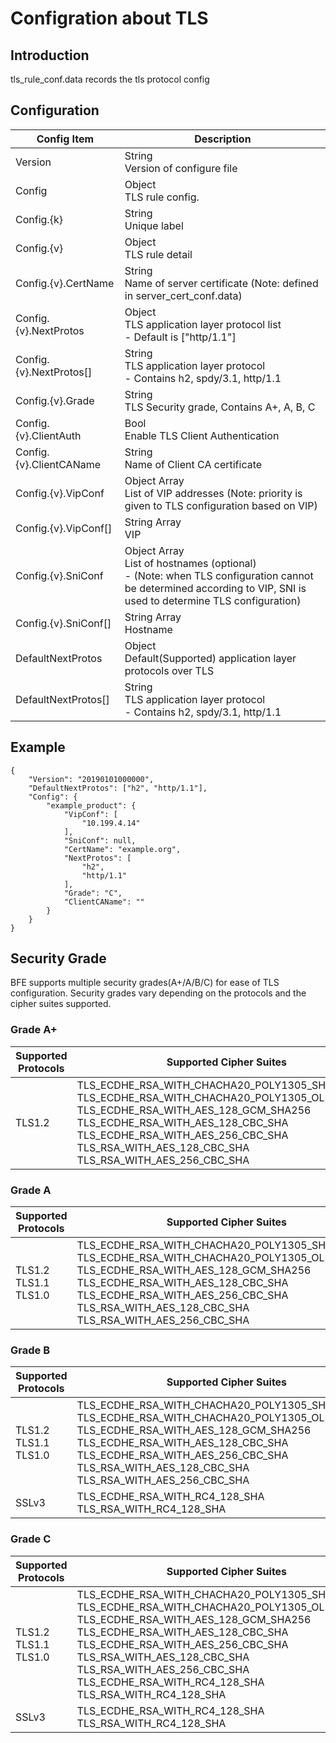 # Configration about TLS

## Introduction

tls_rule_conf.data records the tls protocol config

## Configuration

| Config Item             | Description                                                                    |
| ----------------------- | ------------------------------------------------------------------------------ |
| Version                 | String<br>Version of configure file                                            |
| Config                  | Object<br>TLS rule config.                                                     |
| Config.{k}              | String<br>Unique label                                                         |
| Config.{v}              | Object<br>TLS rule detail                                                      |
| Config.{v}.CertName     | String<br>Name of server certificate (Note: defined in server_cert_conf.data)  |
| Config.{v}.NextProtos   | Object<br>TLS application layer protocol list <br>- Default is ["http/1.1"]    |
| Config.{v}.NextProtos[] | String<br>TLS application layer protocol<br>- Contains h2, spdy/3.1, http/1.1  |
| Config.{v}.Grade        | String<br>TLS Security grade, Contains A+, A, B, C                             |
| Config.{v}.ClientAuth   | Bool<br>Enable TLS Client Authentication                                       |
| Config.{v}.ClientCAName | String<br>Name of Client CA certificate                                        |
| Config.{v}.VipConf      | Object Array<br>List of VIP addresses (Note: priority is given to TLS configuration based on VIP)  |
| Config.{v}.VipConf[]    | String Array<br>VIP                                                            |
| Config.{v}.SniConf      | Object Array<br>List of hostnames (optional) <br>- (Note: when TLS configuration cannot be determined according to VIP, SNI is used to determine TLS configuration)  |
| Config.{v}.SniConf[]    | String Array<br>Hostname                                                       |
| DefaultNextProtos       | Object<br>Default(Supported) application layer protocols over TLS              |
| DefaultNextProtos[]     | String<br>TLS application layer protocol<br>- Contains h2, spdy/3.1, http/1.1  |

## Example

```
{
    "Version": "20190101000000",
    "DefaultNextProtos": ["h2", "http/1.1"],
    "Config": {
        "example_product": {
            "VipConf": [
                "10.199.4.14"
            ],
            "SniConf": null,
            "CertName": "example.org",
            "NextProtos": [
                "h2",
                "http/1.1"
            ],
            "Grade": "C",
            "ClientCAName": ""
        }
    }
}
```

## Security Grade

BFE supports multiple security grades(A+/A/B/C) for ease of TLS configuration. Security grades vary depending on the protocols and the cipher suites supported.

### Grade A+

| Supported Protocols | Supported Cipher Suites |
| ------------------- | ----------------------- |
| TLS1.2              | TLS_ECDHE_RSA_WITH_CHACHA20_POLY1305_SHA256<br>TLS_ECDHE_RSA_WITH_CHACHA20_POLY1305_OLD_SHA256<br>TLS_ECDHE_RSA_WITH_AES_128_GCM_SHA256<br>TLS_ECDHE_RSA_WITH_AES_128_CBC_SHA<br>TLS_ECDHE_RSA_WITH_AES_256_CBC_SHA<br>TLS_RSA_WITH_AES_128_CBC_SHA<br>TLS_RSA_WITH_AES_256_CBC_SHA |


### Grade A

| Supported Protocols | Supported Cipher Suites |
| ------------------- | ----------------------- |
| TLS1.2<br>TLS1.1<br>TLS1.0 | TLS_ECDHE_RSA_WITH_CHACHA20_POLY1305_SHA256<br>TLS_ECDHE_RSA_WITH_CHACHA20_POLY1305_OLD_SHA256<br>TLS_ECDHE_RSA_WITH_AES_128_GCM_SHA256<br>TLS_ECDHE_RSA_WITH_AES_128_CBC_SHA<br>TLS_ECDHE_RSA_WITH_AES_256_CBC_SHA<br>TLS_RSA_WITH_AES_128_CBC_SHA<br>TLS_RSA_WITH_AES_256_CBC_SHA |

### Grade B

| Supported Protocols | Supported Cipher Suites |
| ------------------- | ----------------------- |
| TLS1.2<br>TLS1.1<br>TLS1.0 | TLS_ECDHE_RSA_WITH_CHACHA20_POLY1305_SHA256<br>TLS_ECDHE_RSA_WITH_CHACHA20_POLY1305_OLD_SHA256<br>TLS_ECDHE_RSA_WITH_AES_128_GCM_SHA256<br>TLS_ECDHE_RSA_WITH_AES_128_CBC_SHA<br>TLS_ECDHE_RSA_WITH_AES_256_CBC_SHA<br>TLS_RSA_WITH_AES_128_CBC_SHA<br>TLS_RSA_WITH_AES_256_CBC_SHA |
| SSLv3 | TLS_ECDHE_RSA_WITH_RC4_128_SHA<br>TLS_RSA_WITH_RC4_128_SHA |


### Grade C

| Supported Protocols | Supported Cipher Suites |
| ------------------- | ----------------------- |
| TLS1.2<br>TLS1.1<br>TLS1.0 | TLS_ECDHE_RSA_WITH_CHACHA20_POLY1305_SHA256<br>TLS_ECDHE_RSA_WITH_CHACHA20_POLY1305_OLD_SHA256<br>TLS_ECDHE_RSA_WITH_AES_128_GCM_SHA256<br>TLS_ECDHE_RSA_WITH_AES_128_CBC_SHA<br>TLS_ECDHE_RSA_WITH_AES_256_CBC_SHA<br>TLS_RSA_WITH_AES_128_CBC_SHA<br>TLS_RSA_WITH_AES_256_CBC_SHA<br>TLS_ECDHE_RSA_WITH_RC4_128_SHA<br>TLS_RSA_WITH_RC4_128_SHA |
| SSLv3 | TLS_ECDHE_RSA_WITH_RC4_128_SHA<br>TLS_RSA_WITH_RC4_128_SHA |

